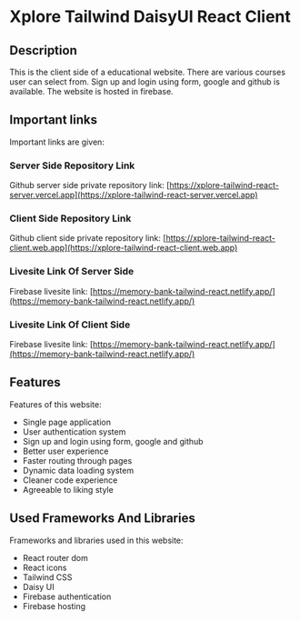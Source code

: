 # Xplore Tailwind DaisyUI React Client

## Description

This is the client side of a educational website. There are various courses user can select from. Sign up and login using form, google and github is available. The website is hosted in firebase.

## Important links

Important links are given:

### Server Side Repository Link

Github server side private repository link: [https://xplore-tailwind-react-server.vercel.app](https://xplore-tailwind-react-server.vercel.app)

### Client Side Repository Link

Github client side private repository link: [https://xplore-tailwind-react-client.web.app](https://xplore-tailwind-react-client.web.app)

### Livesite Link Of Server Side

Firebase livesite link: [https://memory-bank-tailwind-react.netlify.app/](https://memory-bank-tailwind-react.netlify.app/)

### Livesite Link Of Client Side

Firebase livesite link: [https://memory-bank-tailwind-react.netlify.app/](https://memory-bank-tailwind-react.netlify.app/)


## Features

Features of this website:

* Single page application
* User authentication system
* Sign up and login using form, google and github
* Better user experience
* Faster routing through pages
* Dynamic data loading system
* Cleaner code experience
* Agreeable to liking style

## Used Frameworks And Libraries

Frameworks and libraries used in this website:

* React router dom
* React icons
* Tailwind CSS
* Daisy UI
* Firebase authentication
* Firebase hosting
